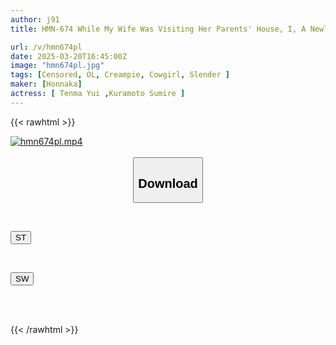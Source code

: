 ```yaml
---
author: j91
title: HMN-674 While My Wife Was Visiting Her Parents' House, I, A Newlywed, Was Probably Being Watched By A Pet Camera... I Couldn't Resist The Temptation Of Two Shaved, Slender Office Ladies And Ended Up Cumming Inside Them Over And Over Again In A Cowgirl Harem Until The Morning. Sumire Kuramoto Yui Tenma

url: /v/hmn674pl
date: 2025-03-20T16:45:00Z
image: "hmn674pl.jpg"
tags: [Censored, OL, Creampie, Cowgirl, Slender	]
maker: [Honnaka]
actress: [ Tenma Yui ,Kuramoto Sumire ]
---
```



{{< rawhtml >}}

<div class="video" data-videoid="KGA2LmWMkPt0Mbj">
    <a href="javascript:;">
        <img src="/v/hmn674pl/hmn674pl.jpg" width="WIDTH" height="HEIGHT" alt="hmn674pl.mp4" loading="lazy">
    </a>
</div>

<script type="text/javascript" src="https://j91.asia/asset/on-demand-st.js"></script>

<br>
  <link rel="stylesheet" href="https://j91.asia/asset/bs5.css">
  
  <center>
  <button class="btn btn-primary" type="button" data-bs-toggle="collapse" data-bs-target=".multi-collapse" aria-expanded="false" aria-controls="multiCollapseExample1 multiCollapseExample2"><h2>Download</h2></button></center>
</p>
<div class="row">
  <div class="col">
    <div class="collapse multi-collapse" id="multiCollapseExample1">
      <div class="card card-body">
	      	      <br>
<div class="buttons">  
<p><a href="/v/hmn674pl/st.html" target="_blank"><button class="btn-hover color-3"><i class="fa fa-download"></i> ST</button></a></p></div>
    </div>
  </div>
</div>
  <div class="col">
    <div class="collapse multi-collapse" id="multiCollapseExample2">
      <div class="card card-body">
	      <br>
<div class="buttons">
<p><a href="/v/hmn674pl/sw.html" target="_blank"><button class="btn-hover color-2"><i class="fa fa-download"></i> SW</button></a></p></div>
<br><br>
      </div>
    </div>
  </div>
</div>

{{< /rawhtml >}}